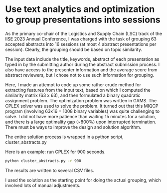 # Use text analytics and optimization to group presentations into sessions

As the primary co-chair of the Logistics and Supply Chain (LSC) track of the IISE 2023 Annual Conference, I was charged with the task of grouping 63 accepted abstracts into 16 sessions (at most 4 abstract presentations per session). Clearly, the grouping should be based on topic similarity. 

The input data include the title, keywords, abstract of each presentation as typed in by the submitting author during the abstract submission process. I also have access to the presenter information and the average score from abstract reviewers, but I chose not to use such information for grouping. 

Here, I made an attempt to code up some rather crude method for extracting features from the input text, based on which I computed the similarity matrix (63 x 63), and then formulated a binary quadratic assignment problem. The optimization problem was written in GAMS. The CPLEX solver was used to solve the problem. It turned out that this MIQCP program (involving 63x16 = 1008 binary variables) was quite challenging to solve. I did not have more patience than waiting 15 minutes for a solution, and there is a large optimality gap (~800%) upon interrupted termination. There must be ways to improve the design and solution algorithm. 

The entire solution process is wrapped in a python script, cluster_abstracts.py

Here is an example: run CPLEX for 900 seconds. 

```bash
python cluster_abstracts.py -r 900
```

The results are written to several CSV files. 

I used the solution as the starting point for doing the actual grouping, which involved lots of manual adjustments. 

